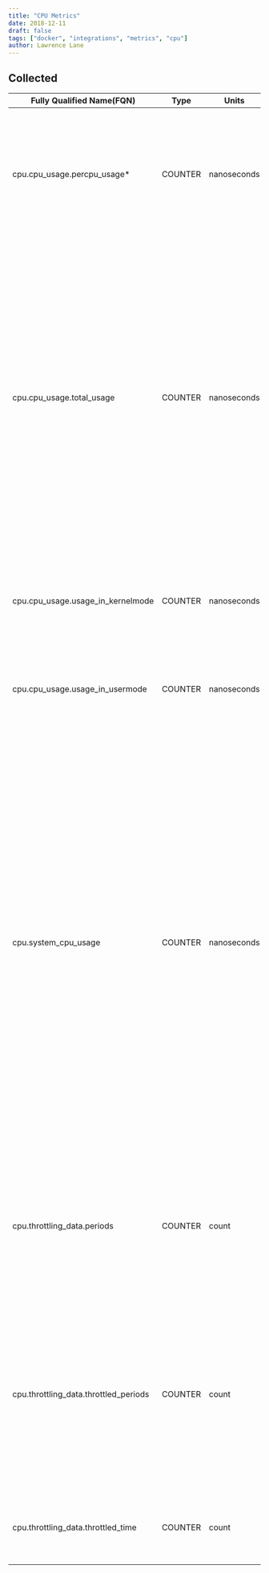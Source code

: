 ```yaml
---
title: "CPU Metrics"
date: 2018-12-11
draft: false
tags: ["docker", "integrations", "metrics", "cpu"]
author: Lawrence Lane
---
```


## Collected

| Fully Qualified Name(FQN)             | Type    | Units       | Statistic\* | BASE | CORR | Description                                                                                                                                                                                                                                                                                                                                                                                                                                                                               |
| ------------------------------------- | ------- | ----------- | ----------- | ---- | ---- | ----------------------------------------------------------------------------------------------------------------------------------------------------------------------------------------------------------------------------------------------------------------------------------------------------------------------------------------------------------------------------------------------------------------------------------------------------------------------------------------- |
| cpu.cpu_usage.percpu_usage\*          | COUNTER | nanoseconds |             | yes  | no   | Each CPU has a separate metric which tracks the number of nanoseconds that that specific CPU has been used since the container was started.                                                                                                                                                                                                                                                                                                                                               |
| cpu.cpu_usage.total_usage             | COUNTER | nanoseconds |             | yes  | no   | This metric is the sum of all of the per-CPU usage metrics. Thus, it represents the total number of nanoseconds that all CPUs have been in use since the container was started. It is important to bear in mind that there could be overlap. In other words, if this metric shows 10 seconds of CPU usage, it could be that both CPUs were busy for the same 5 seconds of time.                                                                                                           |
| cpu.cpu_usage.usage_in_kernelmode     | COUNTER | nanoseconds |             | yes  | no   | This is the number of nanoseconds of total_usage that was spent on kernel (OS) level threads.                                                                                                                                                                                                                                                                                                                                                                                             |
| cpu.cpu_usage.usage_in_usermode       | COUNTER | nanoseconds |             | yes  | no   | This is the number of nanoseconds of total_usage that was spent on user threads.                                                                                                                                                                                                                                                                                                                                                                                                          |
| cpu.system_cpu_usage                  | COUNTER | nanoseconds |             | yes  | no   | This metric is a little confusing, as it is the number of nanseconds used by the host since the host started; however, it is the sum of all CPU metrics, including idle, so it should be increasing at a constant rate. Put another way, when doing the deltas between intervals, the value should always be equal to the interval length times the number of CPUs. In practice, the number is always a bit less than this and experiences variations, possibly due to measurement error. |
| cpu.throttling_data.periods           | COUNTER | count       |             | yes  | no   | The number of “periods” during which the CPU for the container could have been thottled. If throttling is not enabled for the container, this value will always be 0.                                                                                                                                                                                                                                                                                                                     |
| cpu.throttling_data.throttled_periods | COUNTER | count       |             | no   | no   | The number of “periods” during which the CPU for the container actuallywas thottled. If throttling is not enabled for the container, this value will always be 0. In all cases, this value will be less than or equal to the periods metric.                                                                                                                                                                                                                                              |
| cpu.throttling_data.throttled_time    | COUNTER | count       |             | no   | no   | "The amount of time in nanoseconds taht the container has spent being throttled."                           |         |             |             |      |      |                                                                                                                                                                                                                                                                                                                                                                                                                                                                                           |
